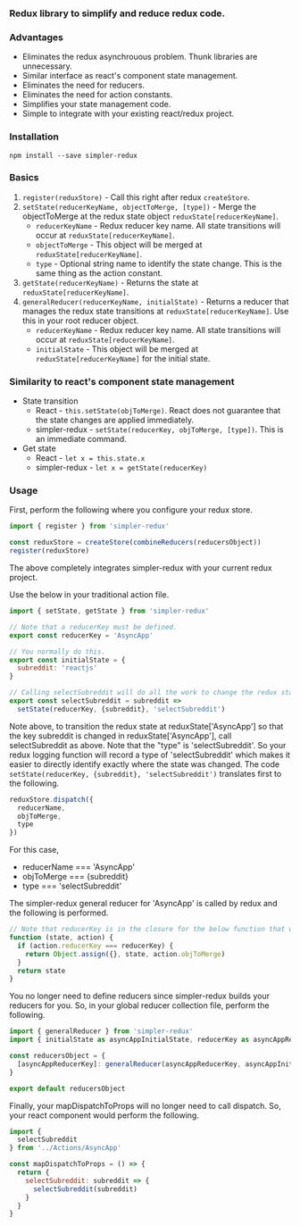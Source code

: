 ### Redux library to simplify and reduce redux code. 

### Advantages
- Eliminates the redux asynchrouous problem. Thunk libraries are unnecessary.
- Similar interface as react's component state management.
- Eliminates the need for reducers.
- Eliminates the need for action constants.
- Simplifies your state management code.
- Simple to integrate with your existing react/redux project.

### Installation
`npm install --save simpler-redux`

### Basics
1. `register(reduxStore)` - Call this right after redux `createStore`.
2. `setState(reducerKeyName, objectToMerge, [type])` - Merge the objectToMerge at the redux state object `reduxState[reducerKeyName]`.
    -   `reducerKeyName` - Redux reducer key name. All state transitions will occur at `reduxState[reducerKeyName]`.
    -   `objectToMerge` - This object will be merged at `reduxState[reducerKeyName]`.
    -   `type` - Optional string name to identify the state change. This is the same thing as the action constant.
3. `getState(reducerKeyName)` - Returns the state at  `reduxState[reducerKeyName]`.
4. `generalReducer(reducerKeyName, initialState)` - Returns a reducer that manages the redux state transitions at `reduxState[reducerKeyName]`. Use this in your root reducer object.
    -   `reducerKeyName` - Redux reducer key name. All state transitions will occur at `reduxState[reducerKeyName]`.
    -   `initialState` - This object will be merged at `reduxState[reducerKeyName]` for the initial state.

### Similarity to react's component state management
-   State transition
    -   React - `this.setState(objToMerge)`.  React does not guarantee that the state changes are applied immediately.
    - simpler-redux - `setState(reducerKey, objToMerge, [type])`. This is an immediate command.
-   Get state
    -   React - `let x = this.state.x`
    -   simpler-redux - `let x = getState(reducerKey)`
### Usage
First, perform the following where you configure your redux store.
```javascript
import { register } from 'simpler-redux'

const reduxStore = createStore(combineReducers(reducersObject))
register(reduxStore)
```
The above completely integrates simpler-redux with your current redux project.

Use the below in your traditional action file.
```javascript
import { setState, getState } from 'simpler-redux'

// Note that a reducerKey must be defined.
export const reducerKey = 'AsyncApp'

// You normally do this.
export const initialState = {
  subreddit: 'reactjs'
}

// Calling selectSubreddit will do all the work to change the redux state at the key reducerKey according to the redux state transition methods.
export const selectSubreddit = subreddit =>
  setState(reducerKey, {subreddit}, 'selectSubreddit')
```
Note above, to transition the redux state at reduxState['AsyncApp'] so that the key subreddit is changed in reduxState['AsyncApp'], call selectSubreddit as above. Note that the "type" is 'selectSubreddit'. So your redux logging function will record a type of 'selectSubreddit' which makes it easier to directly identify exactly where the state was changed.
The code `setState(reducerKey, {subreddit}, 'selectSubreddit')` translates first to the following.
```javascript
reduxStore.dispatch({
  reducerName,
  objToMerge,
  type
})
```
For this case,
- reducerName === 'AsyncApp'
- objToMerge === {subreddit}
- type === 'selectSubreddit'

The simpler-redux general reducer for 'AsyncApp' is called by redux and the following is performed.
```javascript
// Note that reducerKey is in the closure for the below function that was built by simpler-redux.
function (state, action) {
  if (action.reducerKey === reducerKey) {
    return Object.assign({}, state, action.objToMerge)
  }
  return state
}
```
You no longer need to define reducers since simpler-redux builds your reducers for you. So, in your global reducer collection file, perform the following.
```javascript
import { generalReducer } from 'simpler-redux'
import { initialState as asyncAppInitialState, reducerKey as asyncAppReducerKey } from '../Actions/AsyncApp'

const reducersObject = {
  [asyncAppReducerKey]: generalReducer(asyncAppReducerKey, asyncAppInitialState)
}

export default reducersObject
```
Finally, your mapDispatchToProps will no longer need to call dispatch. So, your react component would perform the following.
```javascript
import {
  selectSubreddit
} from '../Actions/AsyncApp'

const mapDispatchToProps = () => {
  return {
    selectSubreddit: subreddit => {
      selectSubreddit(subreddit)
    }
  }
}
```
